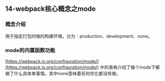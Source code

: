 ## 14-webpack核心概念之mode

### 概念介绍

用于指定打包时候的构建环境，分为：production、development、none。

### mode的内置函数功能

[https://webpack.js.org/configuration/mode/](https://webpack.js.org/configuration/mode/) 中的表格介绍了每个mode下都做了什么具体单事情。其中none意味着任何优化都没有做。
